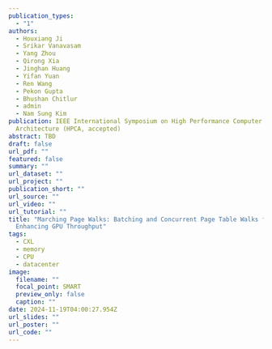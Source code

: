 ```yaml
---
publication_types:
  - "1"
authors:
  - Houxiang Ji
  - Srikar Vanavasam
  - Yang Zhou
  - Qirong Xia
  - Jinghan Huang
  - Yifan Yuan
  - Ren Wang
  - Pekon Gupta
  - Bhushan Chitlur
  - admin
  - Nam Sung Kim
publication: IEEE International Symposium on High Performance Computer
  Architecture (HPCA, accepted)
abstract: TBD
draft: false
url_pdf: ""
featured: false
summary: ""
url_dataset: ""
url_project: ""
publication_short: ""
url_source: ""
url_video: ""
url_tutorial: ""
title: "Marching Page Walks: Batching and Concurrent Page Table Walks for
  Enhancing GPU Throughput"
tags:
  - CXL
  - memory
  - CPU
  - datacenter
image:
  filename: ""
  focal_point: SMART
  preview_only: false
  caption: ""
date: 2024-11-19T04:00:27.954Z
url_slides: ""
url_poster: ""
url_code: ""
---
```

